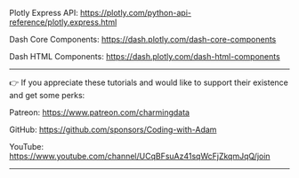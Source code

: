 Plotly Express API: https://plotly.com/python-api-reference/plotly.express.html

Dash Core Components: https://dash.plotly.com/dash-core-components

Dash HTML Components: https://dash.plotly.com/dash-html-components


******************************************************************************
👉 If you appreciate these tutorials and would like to support their existence and get some perks: 

Patreon: https://www.patreon.com/charmingdata

GitHub: https://github.com/sponsors/Coding-with-Adam

YouTube: https://www.youtube.com/channel/UCqBFsuAz41sqWcFjZkqmJqQ/join
******************************************************************************
